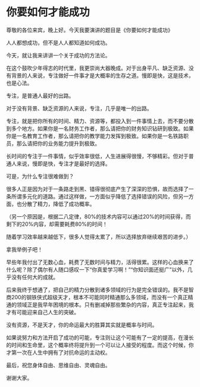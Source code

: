 # 你要如何才能成功

尊敬的各位来宾，晚上好。今天我要演讲的题目是《你要如何才能成功》

人人都想成功，但不是人人都知道如何成功。

今天，就让我来讲讲一个关于成功的方法论。



在这个鼓吹少年得志的时代里，我更崇尚大器晚成。对于出身平凡、缺乏资源、没有背景的人来说，专注做好一件事才是大概率的生存之道。慢即是快，这是技术，也是心法。

专注，是普通人最好的出路。

对于没有背景、缺乏资源的人来说，专注，几乎是唯一的出路。

专注，就是把你所有的时间、精力、资源等，都投入到一件事情上去，而不要分散到多个地方。如果你是一名财务工作者，那么请把你的财务知识钻研到极致。如果你是一名教育工作者，那么请把你的教学能力发挥到极致。如果你是一名铁路职员，那么请把你的业务能力提升到极致。

长时间的专注于一件事情，似乎效率很低，人生进展得很慢，不够精彩。但对于普通人来说，慢即是快，专注才是最好的选择。



可是，为什么专注很难做到？

很多人正是因为对于一条路走到黑、错得很彻底产生了深深的恐惧，故而选择了一条所谓多元化的道路。通过这样做，一方面似乎降低了选择错误的风险，但另一方面，也分散了精力，降低了成功概率。

（另一个原因是，根据二八定律，80%的技术内容可以通过20%的时间获得，而剩下的20%内容，却需要耗费80%的时间！

随着学习效率越来越低下，很多人觉得太累了，所以选择放弃继续艰苦的进步。）



拿我举例子吧！

早些年我付出了无数心血，耗费了无数时间与精力，活得很累。这样的心血换来了什么呢？除了偶尔有人随口感叹一下“你真爱学习啊！”“你知识面还挺广”以外，几乎没有任何大的成就。

后来我终于想通了，把自己的精力分散到诸多领域的行为是完全错误的。我不是智商200的钢铁侠式超级天才，根本不可能同时精通那么多领域，而没有一个真正精通的领域正是我早年困境的根本。只有删减掉那些繁杂的内容，真正专注起来，我才有可能迎来自己人生的突破。



没有资源，不是天才，你的命运最大的胜算其实就是概率与时间。

如果说努力和方法开启了成功的可能，专注则让这个可能有了一定的提高，在漫长的时间和生命里，这个概率终将提升到一个可以让人接受的程度。而这个时候，你才第一次在人生中拥有了对抗命运的主动权。



最后，祝您身体自由、思维自由、灵魂自由。

谢谢大家。


